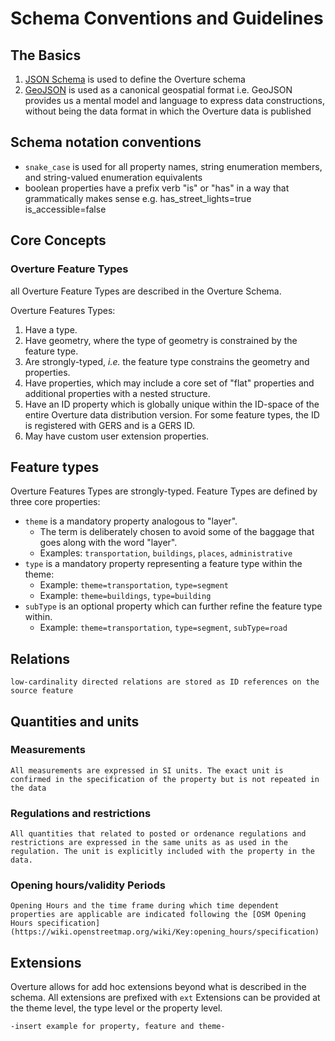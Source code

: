 # Schema Conventions and Guidelines
## The Basics
1. [JSON Schema](https://json-schema.org/) is used to define the Overture schema
2. [GeoJSON](https://geojson.org/) is used as a canonical geospatial format
	i.e. GeoJSON provides us a mental model and language to express data constructions, without being the data format in which the Overture data is published
## Schema notation conventions
   - `snake_case` is used for all property names, string enumeration members, and string-valued enumeration equivalents
   - boolean properties have a prefix verb "is" or "has" in a way that grammatically makes sense
      e.g.
	     has_street_lights=true
		 is_accessible=false

## Core Concepts
### Overture Feature Types

all Overture Feature Types are described in the Overture Schema.

Overture Features Types:

1.  Have a type.
2.  Have geometry, where the type of geometry is constrained by the feature type.
3.  Are strongly-typed, _i.e._ the feature type constrains the geometry and properties.
4.  Have properties, which may include a core set of "flat" properties and additional properties with a nested structure.
5.  Have an ID property which is globally unique within the ID-space of the entire Overture data distribution version. For some feature types, the ID is registered with GERS and is a GERS ID.
6.  May have custom user extension properties.

## Feature types

Overture Features Types are strongly-typed. Feature Types are defined by three core properties:

-   `theme` is a mandatory property analogous to "layer".
    -   The term is deliberately chosen to avoid some of the baggage that goes along with the word "layer".
    -   Examples: `transportation`, `buildings`, `places`, `administrative`
-   `type` is a mandatory property representing a feature type within the theme:
    -   Example: `theme=transportation`, `type=segment`
    -   Example: `theme=buildings`, `type=building`
-   `subType` is an optional property which can further refine the feature type within.
    -   Example: `theme=transportation`, `type=segment`, `subType=road`

## Relations
	low-cardinality directed relations are stored as ID references on the source feature

## Quantities and units
### Measurements
	All measurements are expressed in SI units. The exact unit is confirmed in the specification of the property but is not repeated in the data

### Regulations and restrictions
	All quantities that related to posted or ordenance regulations and restrictions are expressed in the same units as as used in the regulation. The unit is explicitly included with the property in the data.

### Opening hours/validity Periods
	Opening Hours and the time frame during which time dependent properties are applicable are indicated following the [OSM Opening Hours specification] (https://wiki.openstreetmap.org/wiki/Key:opening_hours/specification)

## Extensions
Overture allows for add hoc extensions beyond what is described in the schema. All extensions are prefixed with `ext`
Extensions can be provided at the theme level, the type level or the property level.

    -insert example for property, feature and theme-
